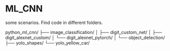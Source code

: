 # ML_CNN
some scenarios.
Find code in different folders.

python_ml_cnn/
├── image_classification/
│   ├── digit_custom_net/
│   ├── digit_alexnet_custom/
│   └── digit_alexnet_pytorch/
│
└── object_detection/
    ├── yolo_shapes/
    └── yolo_yellow_car/
